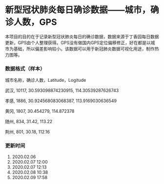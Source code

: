 # 新型冠状肺炎每日确诊数据——城市，确诊人数，GPS

本项目的目的在于记录新型冠状肺炎每日的确诊数据，数据来源于丁香园每日数据更新，GPS由个人整理获得。GPS没有做国内GPS定位偏移修正，好在都是以城市为基础，所以偏差影响较小。该数据可以用于新冠肺炎数据可视化用途，制作热力图等。



### 数据格式（样本）

城市名称，确诊人数，Latitude，Logitude

武汉, 10117, 30.593098874230915, 114.30539287626743

孝感, 1886, 30.924568083068387, 113.9169030636549

黄冈, 1807, 30.454279, 114.872378

随州, 834, 31.42, 113.22

荆州, 801, 30.18, 112.16

### 更新时间
1. 2020.02.06
2. 2020.02.07 12:00
3. 2020.02.07 12:13
4. 2020.02.08 10:38
5. 2020.02.09 17:58

